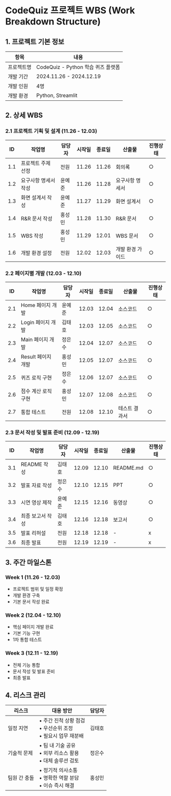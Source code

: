 # CodeQuiz 프로젝트 WBS (Work Breakdown Structure)

## 1. 프로젝트 기본 정보
| 항목 | 내용 |
|------|------|
| 프로젝트명 | CodeQuiz - Python 학습 퀴즈 플랫폼 |
| 개발 기간 | 2024.11.26 - 2024.12.19 |
| 개발 인원 | 4명 |
| 개발 환경 | Python, Streamlit |

## 2. 상세 WBS

### 2.1 프로젝트 기획 및 설계 (11.26 - 12.03)
| ID | 작업명 | 담당자 | 시작일 | 종료일 | 산출물 | 진행상태 |
|------|--------|---------|---------|---------|---------|-----------|
| 1.1 | 프로젝트 주제 선정 | 전원 | 11.26 | 11.26 | 회의록 | ○ |
| 1.2 | 요구사항 명세서 작성 | 윤예준 | 11.26 | 11.28 | 요구사항 명세서 | ○ |
| 1.3 | 화면 설계서 작성 | 윤예준 | 11.27 | 11.29 | 화면 설계서 | ○ |
| 1.4 | R&R 문서 작성 | 홍성민 | 11.28 | 11.30 | R&R 문서 | ○ |
| 1.5 | WBS 작성 | 홍성민 | 11.29 | 12.01 | WBS 문서 | ○ |
| 1.6 | 개발 환경 설정 | 전원 | 12.02 | 12.03 | 개발 환경 가이드 | ○ |

### 2.2 페이지별 개발 (12.03 - 12.10)
| ID | 작업명 | 담당자 | 시작일 | 종료일 | 산출물 | 진행상태 |
|------|--------|---------|---------|---------|---------|-----------|
| 2.1 | Home 페이지 개발 | 윤예준 | 12.03 | 12.04 | 소스코드 | ○ |
| 2.2 | Login 페이지 개발 | 김태호 | 12.03 | 12.05 | 소스코드 | ○ |
| 2.3 | Main 페이지 개발 | 정은수 | 12.04 | 12.07 | 소스코드 | ○ |
| 2.4 | Result 페이지 개발 | 홍성민 | 12.05 | 12.07 | 소스코드 | ○ |
| 2.5 | 퀴즈 로직 구현 | 정은수 | 12.06 | 12.07 | 소스코드 | ○ |
| 2.6 | 점수 계산 로직 구현 | 홍성민 | 12.07 | 12.08 | 소스코드 | ○ |
| 2.7 | 통합 테스트 | 전원 | 12.08 | 12.10 | 테스트 결과서 | ○ |

### 2.3 문서 작성 및 발표 준비 (12.09 - 12.19)
| ID | 작업명 | 담당자 | 시작일 | 종료일 | 산출물 | 진행상태 |
|------|--------|---------|---------|---------|---------|-----------|
| 3.1 | README 작성 | 김태호 | 12.09 | 12.10 | README.md | ○ |
| 3.2 | 발표 자료 작성 | 정은수 | 12.10 | 12.15 | PPT | ○ |
| 3.3 | 시연 영상 제작 | 윤예준 | 12.15 | 12.16 | 동영상 | ○ |
| 3.4 | 최종 보고서 작성 | 김태호 | 12.16 | 12.18 | 보고서 | ○ |
| 3.5 | 발표 리허설 | 전원 | 12.18 | 12.18 | - | x |
| 3.6 | 최종 발표 | 전원 | 12.19 | 12.19 | - | x |

## 3. 주간 마일스톤

### Week 1 (11.26 - 12.03)
- 프로젝트 범위 및 일정 확정
- 개발 환경 구축
- 기본 문서 작성 완료

### Week 2 (12.04 - 12.10)
- 핵심 페이지 개발 완료
- 기본 기능 구현
- 1차 통합 테스트

### Week 3 (12.11 - 12.19)
- 전체 기능 통합
- 문서 작성 및 발표 준비
- 최종 발표

## 4. 리스크 관리
| 리스크 | 대응 방안 | 담당자 |
|--------|-----------|---------|
| 일정 지연 | • 주간 진척 상황 점검<br>• 우선순위 조정<br>• 필요시 업무 재분배 | 김태호 |
| 기술적 문제 | • 팀 내 기술 공유<br>• 외부 리소스 활용<br>• 대체 솔루션 검토 | 정은수 |
| 팀원 간 충돌 | • 정기적 의사소통<br>• 명확한 역할 분담<br>• 이슈 즉시 해결 | 홍성민 |